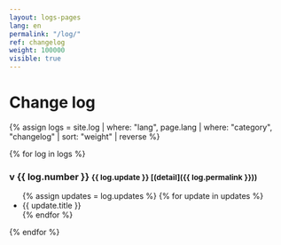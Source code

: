 ```yaml
---
layout: logs-pages
lang: en
permalink: "/log/"
ref: changelog
weight: 100000
visible: true
---
```


# Change log

{% assign logs = site.log | where: "lang", page.lang | where: "category", "changelog" | sort: "weight" | reverse %}

{% for log in logs %}
### v {{ log.number }}  <small class="{{ log.status }}">{{ log.update }} [(detail]({{ log.permalink }}))</small>

<ul class="changelog">
	{% assign updates = log.updates %}
	{% for update in updates %}
	<li class="ch-{{ update.status }}">{{ update.title }}</li>
	{% endfor %}
</ul>

{% endfor %}
